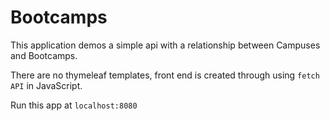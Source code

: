 # Bootcamps

This application demos a simple api with a relationship between Campuses and Bootcamps. 

There are no thymeleaf templates, front end is created through using `fetch API` in JavaScript. 

Run this app at `localhost:8080` 
